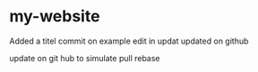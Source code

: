 # my-website
Added a titel
commit on example
edit in updat
updated on github

update on git hub to simulate pull rebase
